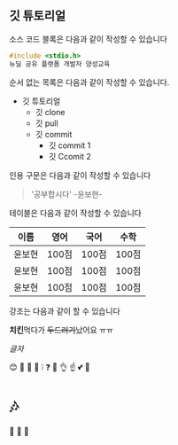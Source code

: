 ## 깃 튜토리얼

소스 코드 블록은 다음과 같이 작성할 수 있습니다
```c
#include <stdio.h>
뉴딜 공유 플랫폼 개발자 양성교육

```

순서 없는 목록은 다음과 같이 작성할 수 있습니다.

* 깃 튜토리얼
    * 깃 clone
    * 깃 pull
    * 깃 commit
        * 깃 commit 1
        * 깃 Ccomit 2

인용 구문은 다음과 같이 작성할 수 있습니다
> '공부합시다' -윤보현-

테이블은 다음과 같이 작성할 수 있습니다

이름|영어|국어|수학
---|---|---|---|
윤보현|100점|100점|100점|
윤보현|100점|100점|100점|
윤보현|100점|100점|100점|

강조는 다음과 같이 할 수 있습니다

**치킨**먹다가 ~~두드러기~~났어요 ㅠㅠ

_*글자*_

:blush:
:yellow_heart:
:anger:
:dash:
:grey_exclamation:
:question:
:hankey:
:ok_hand:
:point_up:
:two_hearts:
:star2:
# :notes:
:tongue:
:eyes:
:speech_balloon: